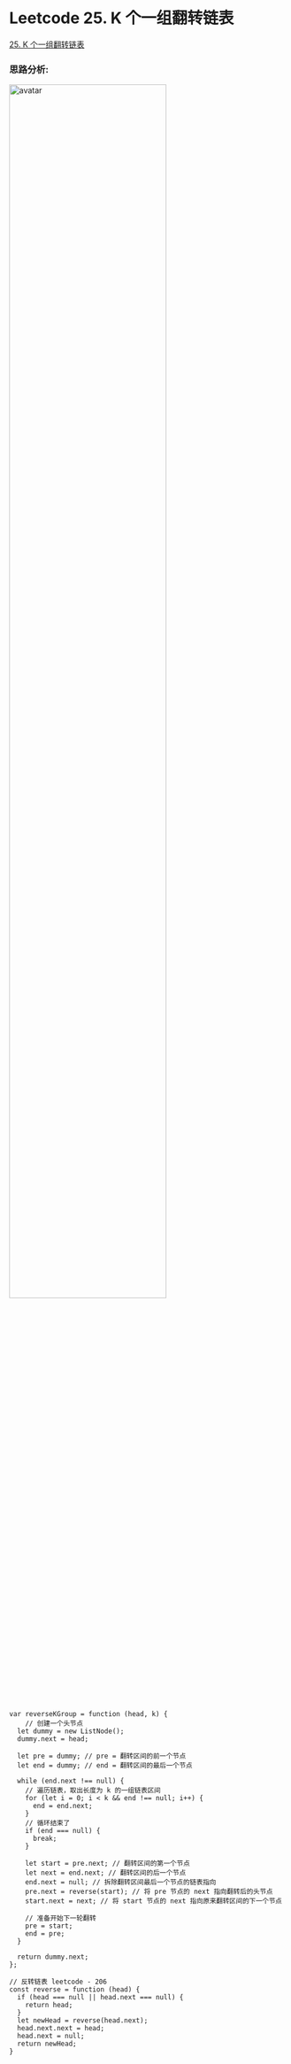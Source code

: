 # Leetcode 25. K 个一组翻转链表

[25. K 个一组翻转链表](https://leetcode-cn.com/problems/reverse-nodes-in-k-group/)



### 思路分析:

<img src="../assets/leetcode/reverseKGroup.png" alt="avatar" width="75%" height="75%">


```
var reverseKGroup = function (head, k) {
	// 创建一个头节点
  let dummy = new ListNode();
  dummy.next = head;

  let pre = dummy; // pre = 翻转区间的前一个节点
  let end = dummy; // end = 翻转区间的最后一个节点

  while (end.next !== null) {
  	// 遍历链表，取出长度为 k 的一组链表区间
    for (let i = 0; i < k && end !== null; i++) {
      end = end.next;
    }
    // 循环结束了
    if (end === null) {
      break;
    }

    let start = pre.next; // 翻转区间的第一个节点
    let next = end.next; // 翻转区间的后一个节点
    end.next = null; // 拆除翻转区间最后一个节点的链表指向
    pre.next = reverse(start); // 将 pre 节点的 next 指向翻转后的头节点
    start.next = next; // 将 start 节点的 next 指向原来翻转区间的下一个节点
    
    // 准备开始下一轮翻转
    pre = start;
    end = pre;
  }

  return dummy.next;
};

// 反转链表 leetcode - 206
const reverse = function (head) {
  if (head === null || head.next === null) {
    return head;
  }
  let newHead = reverse(head.next);
  head.next.next = head;
  head.next = null;
  return newHead;
}
```